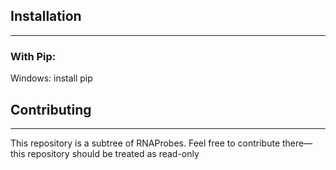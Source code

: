 ## Installation

---

### With Pip:

Windows: install pip


## Contributing

---

This repository is a subtree of RNAProbes. Feel free to contribute there—this 
repository should be treated as read-only